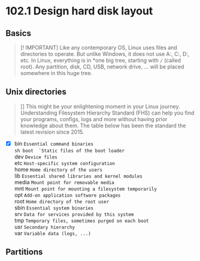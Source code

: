 # 102.1 Design hard disk layout

## Basics
>[! IMPORTANT]
> Like any contemporary OS, Linux uses files and directories to operate. But unlike Windows, it does not use A:, C:, D:, etc. In Linux, everything is in *one big tree, starting with
`/` (called root). Any partition, disk, CD, USB, network drive, ... will be placed somewhere in this huge tree.

## Unix directories
> []
> This might be your enlightening moment in your Linux journey. Understanding Filesystem Hierarchy Standard (FHS) can help you find your programs, configs, logs and more without having prior knowledge about them. The table below has been the standard the latest revision since 2015.


+ [x] bin	`Essential command binaries` <br>
```sh boot	`Static files of the boot loader ``` <br>
dev	`Device files`<br>
etc	`Host-specific system configuration`<br>
home	`Home directory of the users`<br>
lib	`Essential shared libraries and kernel modules`<br>
media	`Mount point for removable media`<br>
mnt	`Mount point for mounting a filesystem temporarily`<br>
opt	`Add-on application software packages`<br>
root	`Home directory of the root user`<br>
sbin	`Essential system binaries`<br>
srv	`Data for services provided by this system`<br>
tmp	`Temporary files, sometimes purged on each boot`<br>
usr	`Secondary hierarchy`<br>
var	`Variable data (logs, ...)`<br>

## Partitions


